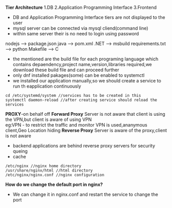 **Tier Architecture**
1.DB
2.Application Programming Interface
3.Frontend

* DB and Application Programming Interface tiers are not displayed to the user
* mysql server can be connected via mysql cliend(command line)
* within same server their is no need to login using password

nodejs --> package.json
java --> pom.xml
.NET --> msbuild
requirements.txt --> python
Makefile --> C

* the mentioned are the build file for each programing language which contains depaendency,project name,version,libraries required,we download these build file and can proceed further
* only dnf installed pakages(some) can be enabled to systemctl
* we installed our application manually,so we should create a service to run th eapplication continuously
```
cd /etc/systemd/system //services has to be created in this 
systemctl daemon-reload //after creating service should reload the services
```

**PROXY**-on behalf off
**Forward Proxy**
Server is not aware that client is using the VPN,but client is aware of using VPN   
eg:VPN - to restrict the traffic and monitor VPN is used,ananymous client,Geo Location hiding
**Reverse Proxy**
Server is aware of the proxy,client is not aware
- backend applications are behind reverse proxy servers for security queing
- cache

```
/etc/nginx //nginx home directory
/usr/share/nginx/html //html directory
/etc/nginx/nginx.conf //nginx configuration
```
**How do we change the default port in nginx?**
- We can change it in nginx.conf and restart the service to change the port
